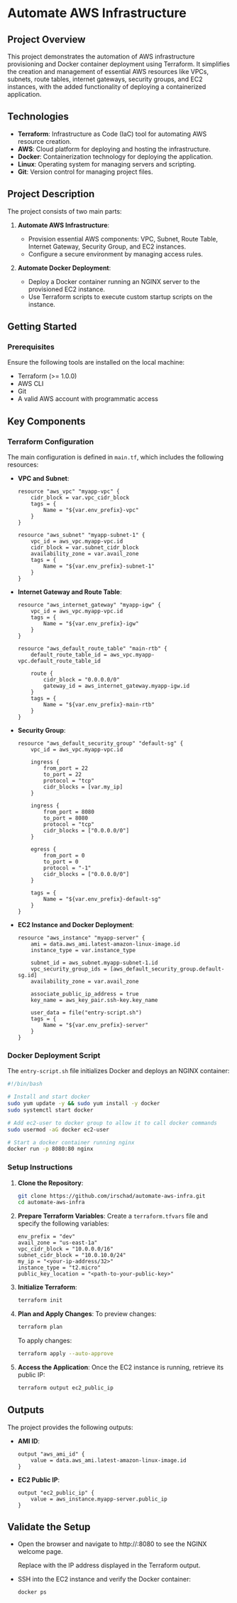 # Automate AWS Infrastructure

## Project Overview
This project demonstrates the automation of AWS infrastructure provisioning and Docker container deployment using Terraform. It simplifies the creation and management of essential AWS resources like VPCs, subnets, route tables, internet gateways, security groups, and EC2 instances, with the added functionality of deploying a containerized application.

## Technologies
- **Terraform**: Infrastructure as Code (IaC) tool for automating AWS resource creation.
- **AWS**: Cloud platform for deploying and hosting the infrastructure.
- **Docker**: Containerization technology for deploying the application.
- **Linux**: Operating system for managing servers and scripting.
- **Git**: Version control for managing project files.

## Project Description
The project consists of two main parts:
1. **Automate AWS Infrastructure**:
   - Provision essential AWS components: VPC, Subnet, Route Table, Internet Gateway, Security Group, and EC2 instances.
   - Configure a secure environment by managing access rules.

2. **Automate Docker Deployment**:
   - Deploy a Docker container running an NGINX server to the provisioned EC2 instance.
   - Use Terraform scripts to execute custom startup scripts on the instance.


## Getting Started

### Prerequisites
Ensure the following tools are installed on the local machine:
- Terraform (>= 1.0.0)
- AWS CLI
- Git
- A valid AWS account with programmatic access


## Key Components

### Terraform Configuration
The main configuration is defined in `main.tf`, which includes the following resources:
- **VPC and Subnet**:
  ```hcl
  resource "aws_vpc" "myapp-vpc" {
      cidr_block = var.vpc_cidr_block
      tags = {
          Name = "${var.env_prefix}-vpc"
      }
  }

  resource "aws_subnet" "myapp-subnet-1" {
      vpc_id = aws_vpc.myapp-vpc.id
      cidr_block = var.subnet_cidr_block
      availability_zone = var.avail_zone
      tags = {
          Name = "${var.env_prefix}-subnet-1"
      }
  }
  ```

- **Internet Gateway and Route Table**:
  ```hcl
  resource "aws_internet_gateway" "myapp-igw" {
      vpc_id = aws_vpc.myapp-vpc.id
      tags = {
          Name = "${var.env_prefix}-igw"
      }
  }

  resource "aws_default_route_table" "main-rtb" {
      default_route_table_id = aws_vpc.myapp-vpc.default_route_table_id

      route {
          cidr_block = "0.0.0.0/0"
          gateway_id = aws_internet_gateway.myapp-igw.id
      }
      tags = {
          Name = "${var.env_prefix}-main-rtb"
      }
  }
  ```

- **Security Group**:
  ```hcl
  resource "aws_default_security_group" "default-sg" {
      vpc_id = aws_vpc.myapp-vpc.id

      ingress {
          from_port = 22
          to_port = 22
          protocol = "tcp"
          cidr_blocks = [var.my_ip]
      }

      ingress {
          from_port = 8080
          to_port = 8080
          protocol = "tcp"
          cidr_blocks = ["0.0.0.0/0"]
      }

      egress {
          from_port = 0
          to_port = 0
          protocol = "-1"
          cidr_blocks = ["0.0.0.0/0"]
      }

      tags = {
          Name = "${var.env_prefix}-default-sg"
      }
  }
  ```

- **EC2 Instance and Docker Deployment**:
  ```hcl
  resource "aws_instance" "myapp-server" {
      ami = data.aws_ami.latest-amazon-linux-image.id
      instance_type = var.instance_type

      subnet_id = aws_subnet.myapp-subnet-1.id
      vpc_security_group_ids = [aws_default_security_group.default-sg.id]
      availability_zone = var.avail_zone

      associate_public_ip_address = true
      key_name = aws_key_pair.ssh-key.key_name

      user_data = file("entry-script.sh")
      tags = {
          Name = "${var.env_prefix}-server"
      }
  }
  ```

### Docker Deployment Script
The `entry-script.sh` file initializes Docker and deploys an NGINX container:
```bash
#!/bin/bash

# Install and start docker
sudo yum update -y && sudo yum install -y docker
sudo systemctl start docker

# Add ec2-user to docker group to allow it to call docker commands
sudo usermod -aG docker ec2-user

# Start a docker container running nginx
docker run -p 8080:80 nginx
```

### Setup Instructions

1. **Clone the Repository**:
   ```bash
   git clone https://github.com/irschad/automate-aws-infra.git
   cd automate-aws-infra
   ```

2. **Prepare Terraform Variables**:
   Create a `terraform.tfvars` file and specify the following variables:
   ```hcl
   env_prefix = "dev"
   avail_zone = "us-east-1a"
   vpc_cidr_block = "10.0.0.0/16"
   subnet_cidr_block = "10.0.10.0/24"
   my_ip = "<your-ip-address/32>"
   instance_type = "t2.micro"
   public_key_location = "<path-to-your-public-key>"
   ```

3. **Initialize Terraform**:
   ```bash
   terraform init
   ```

4. **Plan and Apply Changes**:
   To preview changes:
   ```bash
   terraform plan
   ```
   To apply changes:
   ```bash
   terraform apply --auto-approve
   ```

5. **Access the Application**:
   Once the EC2 instance is running, retrieve its public IP:
   ```bash
   terraform output ec2_public_ip
   ```
   
## Outputs
The project provides the following outputs:
- **AMI ID**:
  ```hcl
  output "aws_ami_id" {
      value = data.aws_ami.latest-amazon-linux-image.id
  }
  ```
- **EC2 Public IP**:
  ```hcl
  output "ec2_public_ip" {
      value = aws_instance.myapp-server.public_ip
  }
  ```


## Validate the Setup

- Open the browser and navigate to http://<public ip>:8080 to see the NGINX welcome page.

  Replace <public-ip> with the IP address displayed in the Terraform output.

- SSH into the EC2 instance and verify the Docker container:
  ```bash
  docker ps
  ```

